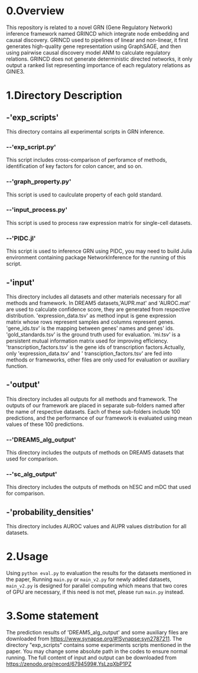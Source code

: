 # 0.Overview

This repository is related to a novel GRN (Gene Regulatory Network) inference framework named GRINCD which integrate node embedding and causal discovery. GRINCD used to pipelines of linear and non-linear, it first generates high-quality gene representation using GraphSAGE, and then using pairwise causal discovery model ANM to calculate regulatory relations. GRINCD does not generate deterministic directed networks, it only output a ranked list representing importance of each regulatory relations as GINIE3.

# 1.Directory Description

## -'exp_scripts'

This directory contains all experimental scripts in GRN inference.

### --'exp_script.py'

This script includes cross-comparison of perforamce of methods, identification of key factors for colon cancer, and so on.

### --'graph_property.py'

This script is used to caulculate property of each gold standard.

### --'input_process.py'

This script is used to process raw expression matrix for single-cell datasets.

### --'PIDC.jl'

This script is used to inference GRN using PIDC, you may need to build Julia environment containing package NetworkInference for the running of this script.

## -'input'

This directory includes all datasets and other materials necessary for all methods and framework. In DREAM5
datasets,'AUPR.mat' and 'AUROC.mat' are used to calculate confidence score, they are generated from respective
distribution. 'expression_data.tsv' as method input is gene expression matrix whose rows represent samples and columns
represent genes. 'gene_ids.tsv' is the mapping between genes' names and genes' ids. 'gold_standards.tsv' is the ground
truth used for evaluation. 'mi.tsv' is a persistent mutual information matrix used for improving efficiency.
'transcription_factors.tsv' is the gene ids of transcription factors.Actually, only 'expression_data.tsv' and '
transciption_factors.tsv' are fed into methods or frameworks, other files are only used for evaluation or auxiliary
function.

## -'output'

This directory includes all outputs for all methods and framework. The outputs of our framework are placed in separate
sub-folders named after the name of respective datasets. Each of these sub-folders include 100 predictions, and the
performance of our framework is evaluated using mean values of these 100 predictions.

### --'DREAM5_alg_output'

This directory includes the outputs of methods on DREAM5 datasets that used for comparison.

### --'sc_alg_output'

This directory includes the outputs of methods on hESC and mDC that used for comparison.

## -'probability_densities'

This directory includes AUROC values and AUPR values distribution for all datasets.

# 2.Usage

Using `python eval.py` to evaluation the results for the datasets mentioned in the paper, 
Running `main.py` or `main_v2.py` for newly added datasets, `main_v2.py` is designed for parallel computing which means that two cores of GPU are necessary, if this need is not met, please run `main.py` instead.

# 3.Some statement

The prediction results of 'DREAM5_alg_output' and some auxiliary files are downloaded from https://www.synapse.org/#!Synapse:syn2787211.
The directory "exp_scripts" contains some experiments scripts mentioned in the paper. You may change some absolute path in the codes to ensure normal running.
The full content of input and output can be downloaded from https://zenodo.org/record/6794599#.YsLzqXbP1PZ
